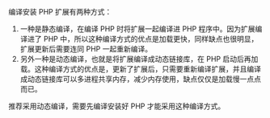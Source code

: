 编译安装 PHP 扩展有两种方式：

1. 一种是静态编译，在编译 PHP 时将扩展一起编译进 PHP 程序中。因为扩展编译进了 PHP 中，所以这种编译方式的优点是加载更快，同样缺点也很明显，扩展更新后需要连同 PHP 一起重新编译。
2. 另外一种是动态编译，也就是将扩展编译成动态链接库，在 PHP 启动后再加载。这种编译方式的优点是，更新了扩展后，只需要重新编译扩展，并且编译成动态链接库可以多进程共享内存，减少内存使用，缺点仅仅是加载慢一点点而已。

推荐采用动态编译，需要先编译安装好 PHP 才能采用这种编译方式。



